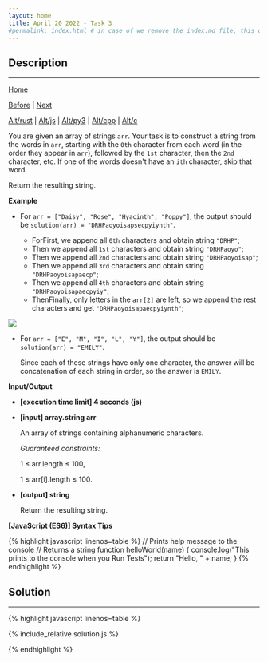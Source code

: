 ```yaml
---
layout: home
title: April 20 2022 - Task 3
#permalink: index.html # in case of we remove the index.md file, this doc will be the index page
---
```


<div class="row">
<div class="columnStmt" markdown="1">

## Description
------

[Home](../README.md)

[Before](../220420_Task_2/README.md) | [Next](../220420_Task_4/README.md)

[Alt/rust](./Alt_rust/README.md) | [Alt/js](./Alt_js/README.html) | [Alt/py3](./Alt_py3/README.md) | [Alt/cpp](./Alt_cpp/README.md) | [Alt/c](./Alt_c/README.md)

You are given an array of strings `arr`. Your task is to construct a string from the words in `arr`, starting with the `0th` character from each word (in the order they appear in `arr`), followed by the `1st` character, then the `2nd` character, etc. If one of the words doesn't have an `ith` character, skip that word.

Return the resulting string.

**Example**

-   For `arr = ["Daisy", "Rose", "Hyacinth", "Poppy"]`, the output should be `solution(arr) = "DRHPaoyoisapsecpyiynth"`.

    -   ForFirst, we append all `0th` characters and obtain string `"DRHP"`;
    -   Then we append all `1st` characters and obtain string `"DRHPaoyo"`;
    -   Then we append all `2nd` characters and obtain string `"DRHPaoyoisap"`;
    -   Then we append all `3rd` characters and obtain string `"DRHPaoyoisapaecp"`;
    -   Then we append all `4th` characters and obtain string `"DRHPaoyoisapaecpyiy"`;
    -   ThenFinally, only letters in the `arr[2]` are left, so we append the rest characters and get `"DRHPaoyoisapaecpyiynth"`;

![](https://codesignal.s3.amazonaws.com/tasks/readingVertically/img/example.gif?_tm=1636921001046)

-   For `arr = ["E", "M", "I", "L", "Y"]`, the output should be `solution(arr) = "EMILY"`.

    Since each of these strings have only one character, the answer will be concatenation of each string in order, so the answer is `EMILY`.

**Input/Output**

* **[execution time limit] 4 seconds (js)**

* **[input] array.string arr**

    An array of strings containing alphanumeric characters.

    *Guaranteed constraints:*

    1 ≤ arr.length ≤ 100,

    1 ≤ arr[i].length ≤ 100.

* **[output] string**

    Return the resulting string.

**[JavaScript (ES6)] Syntax Tips**

{% highlight javascript linenos=table %}
// Prints help message to the console
// Returns a string
function helloWorld(name) {
    console.log("This prints to the console when you Run Tests");
    return "Hello, " + name;
}
{% endhighlight %}

</div>
<div class="columnSol" markdown="1">

## Solution
------

{% highlight javascript linenos=table %}

{% include_relative solution.js %}

{% endhighlight %}

</div>
</div>
